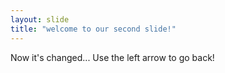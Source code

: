 ```yaml
---
layout: slide
title: "welcome to our second slide!"
---
```

Now it's changed...
Use the left arrow to go back!
